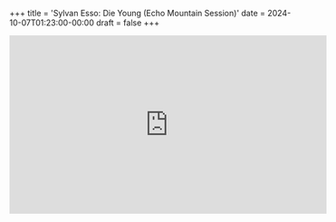 +++
title = 'Sylvan Esso: Die Young (Echo Mountain Session)'
date = 2024-10-07T01:23:00-00:00
draft = false
+++

<iframe width="560" height="315" src="https://www.youtube.com/embed/5Gh8hdjcU4E?si=GvOmzzMAP_dhmSfP" title="YouTube video player" frameborder="0" allow="accelerometer; autoplay; clipboard-write; encrypted-media; gyroscope; picture-in-picture; web-share" referrerpolicy="strict-origin-when-cross-origin" allowfullscreen></iframe>